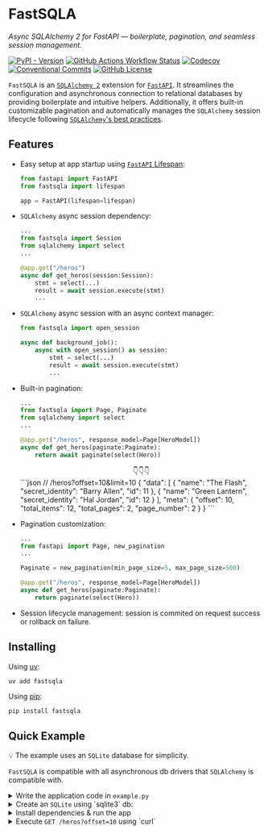 # FastSQLA

_Async SQLAlchemy 2 for FastAPI — boilerplate, pagination, and seamless session management._

[![PyPI - Version](https://img.shields.io/pypi/v/FastSQLA?color=brightgreen)](https://pypi.org/project/FastSQLA/)
[![GitHub Actions Workflow Status](https://img.shields.io/github/actions/workflow/status/hadrien/fastsqla/ci.yml?branch=main&logo=github&label=CI)](https://github.com/hadrien/FastSQLA/actions?query=branch%3Amain+event%3Apush)
[![Codecov](https://img.shields.io/codecov/c/github/hadrien/fastsqla?token=XK3YT60MWK&logo=codecov)](https://codecov.io/gh/hadrien/FastSQLA)
[![Conventional Commits](https://img.shields.io/badge/Conventional%20Commits-1.0.0-brightgreen.svg)](https://conventionalcommits.org)
[![GitHub License](https://img.shields.io/github/license/hadrien/fastsqla)](https://github.com/hadrien/FastSQLA/blob/main/LICENSE)

`FastSQLA` is an [`SQLAlchemy 2`](https://docs.sqlalchemy.org/en/20/) extension for
[`FastAPI`](https://fastapi.tiangolo.com/).
It streamlines the configuration and asynchronous connection to relational databases by
providing boilerplate and intuitive helpers. Additionally, it offers built-in
customizable pagination and automatically manages the `SQLAlchemy` session lifecycle
following [`SQLAlchemy`'s best practices](https://docs.sqlalchemy.org/en/20/orm/session_basics.html#when-do-i-construct-a-session-when-do-i-commit-it-and-when-do-i-close-it).

## Features

* Easy setup at app startup using
  [`FastAPI` Lifespan](https://fastapi.tiangolo.com/advanced/events/#lifespan):

    ```python
    from fastapi import FastAPI
    from fastsqla import lifespan

    app = FastAPI(lifespan=lifespan)
    ```

* `SQLAlchemy` async session dependency:

    ```python
    ...
    from fastsqla import Session
    from sqlalchemy import select
    ...

    @app.get("/heros")
    async def get_heros(session:Session):
        stmt = select(...)
        result = await session.execute(stmt)
        ...
    ```

* `SQLAlchemy` async session with an async context manager:

    ```python
    from fastsqla import open_session

    async def background_job():
        async with open_session() as session:
            stmt = select(...)
            result = await session.execute(stmt)
            ...
    ```

* Built-in pagination:

    ```python
    ...
    from fastsqla import Page, Paginate
    from sqlalchemy import select
    ...

    @app.get("/heros", response_model=Page[HeroModel])
    async def get_heros(paginate:Paginate):
        return await paginate(select(Hero))
    ```
    <center>👇👇👇</center>
    ```json
    // /heros?offset=10&limit=10
    {
      "data": [
        {
          "name": "The Flash",
          "secret_identity": "Barry Allen",
          "id": 11
        },
        {
          "name": "Green Lantern",
          "secret_identity": "Hal Jordan",
          "id": 12
        }
      ],
      "meta": {
        "offset": 10,
        "total_items": 12,
        "total_pages": 2,
        "page_number": 2
      }
    }
    ```

* Pagination customization:
    ```python
    ...
    from fastapi import Page, new_pagination
    ...

    Paginate = new_pagination(min_page_size=5, max_page_size=500)

    @app.get("/heros", response_model=Page[HeroModel])
    async def get_heros(paginate:Paginate):
        return paginate(select(Hero))
    ```
* Session lifecycle management: session is commited on request success or rollback on
  failure.


## Installing

Using [uv](https://docs.astral.sh/uv/):
```bash
uv add fastsqla
```

Using [pip](https://pip.pypa.io/):
```
pip install fastsqla
```

## Quick Example

💡 The example uses an `SQLite` database for simplicity.

`FastSQLA` is compatible with all asynchronous db drivers that `SQLAlchemy` is
compatible with.

<details>
  <summary>Write the application code in <code>example.py</code></summary>

```python
# example.py
from http import HTTPStatus

from fastapi import FastAPI, HTTPException
from pydantic import BaseModel, ConfigDict
from sqlalchemy import select
from sqlalchemy.exc import IntegrityError
from sqlalchemy.orm import Mapped, mapped_column

from fastsqla import Base, Item, Page, Paginate, Session, lifespan

app = FastAPI(lifespan=lifespan)


class Hero(Base):
    __tablename__ = "hero"
    id: Mapped[int] = mapped_column(primary_key=True)
    name: Mapped[str] = mapped_column(unique=True)
    secret_identity: Mapped[str]


class HeroBase(BaseModel):
    name: str
    secret_identity: str


class HeroModel(HeroBase):
    model_config = ConfigDict(from_attributes=True)
    id: int


@app.get("/heros", response_model=Page[HeroModel])
async def list_users(paginate: Paginate):
    return await paginate(select(Hero))


@app.get("/heros/{hero_id}", response_model=Item[HeroModel])
async def get_user(hero_id: int, session: Session):
    hero = await session.get(Hero, hero_id)
    if hero is None:
        raise HTTPException(HTTPStatus.NOT_FOUND, "Hero not found")
    return {"data": hero}


@app.post("/heros", response_model=Item[HeroModel])
async def create_user(new_hero: HeroBase, session: Session):
    hero = Hero(**new_hero.model_dump())
    session.add(hero)
    try:
        await session.flush()
    except IntegrityError:
        raise HTTPException(HTTPStatus.CONFLICT, "Duplicate hero name")
    return {"data": hero}
```
</details>


<details>
  <summary>Create an <code>SQLite</code> using `sqlite3` db:</summary>

```bash
sqlite3 db.sqlite <<EOF
CREATE TABLE hero (
    id              INTEGER PRIMARY KEY AUTOINCREMENT,
    name            TEXT NOT NULL UNIQUE, -- Hero name (e.g., Superman)
    secret_identity TEXT NOT NULL         -- Secret identity (e.g., Clark Kent)
);

-- Insert heroes with hero name and secret identity
INSERT INTO hero (name, secret_identity) VALUES ('Superman',        'Clark Kent');
INSERT INTO hero (name, secret_identity) VALUES ('Batman',          'Bruce Wayne');
INSERT INTO hero (name, secret_identity) VALUES ('Wonder Woman',    'Diana Prince');
INSERT INTO hero (name, secret_identity) VALUES ('Iron Man',        'Tony Stark');
INSERT INTO hero (name, secret_identity) VALUES ('Spider-Man',      'Peter Parker');
INSERT INTO hero (name, secret_identity) VALUES ('Captain America', 'Steve Rogers');
INSERT INTO hero (name, secret_identity) VALUES ('Black Widow',     'Natasha Romanoff');
INSERT INTO hero (name, secret_identity) VALUES ('Thor',            'Thor Odinson');
INSERT INTO hero (name, secret_identity) VALUES ('Scarlet Witch',   'Wanda Maximoff');
INSERT INTO hero (name, secret_identity) VALUES ('Doctor Strange',  'Stephen Strange');
INSERT INTO hero (name, secret_identity) VALUES ('The Flash',       'Barry Allen');
INSERT INTO hero (name, secret_identity) VALUES ('Green Lantern',   'Hal Jordan');
EOF
```
</details>

<details>
  <summary>Install dependencies & run the app</summary>

```bash
pip install uvicorn aiosqlite fastsqla
sqlalchemy_url=sqlite+aiosqlite:///db.sqlite?check_same_thread=false uvicorn example:app
```
</details>
<details>
  <summary>Execute <code>GET /heros?offset=10</code> using `curl`</summary>

```bash
curl -X 'GET' -H 'accept: application/json' 'http://127.0.0.1:8000/heros?offset=10&limit=10'

```
Returns:
```json
{
  "data": [
    {
      "name": "The Flash",
      "secret_identity": "Barry Allen",
      "id": 11
    },
    {
      "name": "Green Lantern",
      "secret_identity": "Hal Jordan",
      "id": 12
    }
  ],
  "meta": {
    "offset": 10,
    "total_items": 12,
    "total_pages": 2,
    "page_number": 2
  }
}
```
